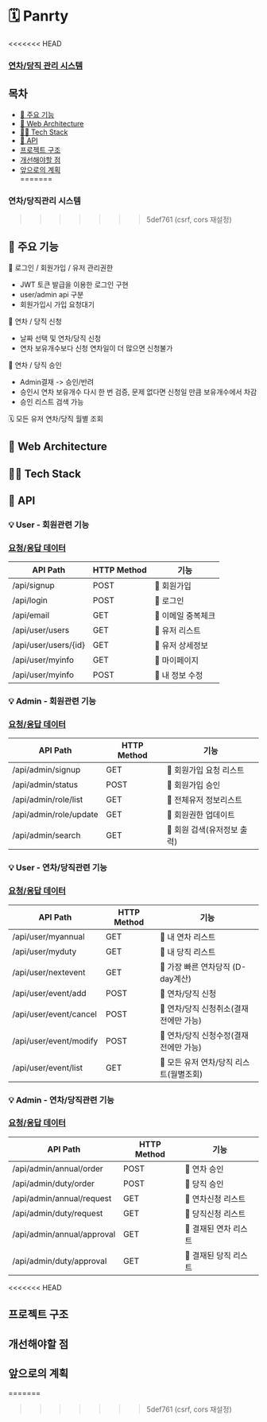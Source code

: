 # 🗓️ Panrty
<<<<<<< HEAD
### [연차/당직 관리 시스템](https://github.com/MiniTeam6/MiniProject_BE)

## 목차
* [🧾 주요 기능](#🧾-주요-기능)<br>
* [🔨 Web Architecture](#🔨-Web-Architecture)<br>
* [🤹‍♂ Tech Stack](#🤹‍♂-Tech-Stack)<br>
* [📜 API](#📜-API)<br>
* [프로젝트 구조](#프로젝트-구조)<br>
* [개선해야할 점](#개선해야할-점)<br>
* [앞으로의 계획](#앞으로의-계획)<br>
=======
### 연차/당직관리 시스템
>>>>>>> 5def761 (csrf, cors 재설정)


## 🧾 주요 기능
🔐  로그인 / 회원가입 / 유저 관리권한
- JWT 토큰 발급을 이용한 로그인 구현
- user/admin api 구분
- 회원가입시 가입 요청대기 

📇 연차 / 당직 신청
- 날짜 선택 및 연차/당직 신청
- 연차 보유개수보다 신청 연차일이 더 많으면 신청불가

📨 연차 / 당직 승인
- Admin결재 -> 승인/반려 
- 승인시 연차 보유개수 다시 한 번 검증, 문제 없다면 신청일 만큼 보유개수에서 차감
- 승인 리스트 검색 가능

🗓️ 모든 유저 연차/당직 월별 조회


## 🔨 Web Architecture
## 🤹‍♂ Tech Stack
## 📜 API
### 💡 User - 회원관련 기능
### [요청/응답 데이터](https://github.com/MiniTeam6/MiniProject_BE/wiki/%F0%9F%91%A9%F0%9F%8F%BB%E2%80%8D%F0%9F%92%BB-%EC%9A%94%EC%B2%AD-%EC%9D%91%EB%8B%B5-%EB%8D%B0%EC%9D%B4%ED%84%B0(%ED%9A%8C%EC%9B%90%EA%B4%80%EB%A0%A8-%EA%B8%B0%EB%8A%A5))
|API Path|HTTP Method|기능|
|------|---|---|
|/api/signup|POST|🌟 회원가입|
|/api/login|POST|🌟 로그인|
|/api/email|GET|🌟 이메일 중복체크|
|/api/user/users|GET|🌟 유저 리스트|
|/api/user/users/{id}|GET|🌟 유저 상세정보|
|/api/user/myinfo|GET|🌟 마이페이지|
|/api/user/myinfo|POST|🌟 내 정보 수정|

### 💡 Admin - 회원관련 기능
### [요청/응답 데이터](https://github.com/MiniTeam6/MiniProject_BE/wiki/%F0%9F%91%A9%F0%9F%8F%BB%E2%80%8D%F0%9F%92%BB-%EC%9A%94%EC%B2%AD-%EC%9D%91%EB%8B%B5%EB%8D%B0%EC%9D%B4%ED%84%B0(%ED%9A%8C%EC%9B%90-%EA%B4%80%EB%A0%A8%EA%B8%B0%EB%8A%A5)ADMIN)
|API Path|HTTP Method|기능|
|------|---|---|
|/api/admin/signup|GET|💖 회원가입 요청 리스트|
|/api/admin/status|POST|💖 회원가입 승인|
|/api/admin/role/list|GET|💖 전체유저 정보리스트|
|/api/admin/role/update|GET|💖 회원권한 업데이트|
|/api/admin/search|GET|💖 회원 검색(유저정보 출력)|

### 💡 User - 연차/당직관련 기능
### [요청/응답 데이터](https://github.com/MiniTeam6/MiniProject_BE/wiki/%F0%9F%91%A9%F0%9F%8F%BB%E2%80%8D%F0%9F%92%BB-%EC%9A%94%EC%B2%AD-%EC%9D%91%EB%8B%B5%EB%8D%B0%EC%9D%B4%ED%84%B0-(%EC%97%B0%EC%B0%A8-%EB%8B%B9%EC%A7%81-%EA%B4%80%EB%A0%A8-%EA%B8%B0%EB%8A%A5))
|API Path|HTTP Method|기능|
|------|---|---|
|/api/user/myannual|GET|🌟 내 연차 리스트|
|/api/user/myduty|GET|🌟 내 당직 리스트|
|/api/user/nextevent|GET|🌟 가장 빠른 연차당직 (D-day계산)|
|/api/user/event/add|POST|🌟 연차/당직 신청|
|/api/user/event/cancel|POST|🌟 연차/당직 신청취소(결재 전에만 가능)|
|/api/user/event/modify|POST|🌟 연차/당직 신청수정(결재 전에만 가능)|
|/api/user/event/list|GET|🌟 모든 유저 연차/당직 리스트(월별조회)|


### 💡 Admin - 연차/당직관련 기능
### [요청/응답 데이터](https://github.com/MiniTeam6/MiniProject_BE/wiki/%F0%9F%91%A9%F0%9F%8F%BB%E2%80%8D%F0%9F%92%BB-%EC%9A%94%EC%B2%AD-%EC%9D%91%EB%8B%B5%EB%8D%B0%EC%9D%B4%ED%84%B0(%EC%97%B0%EC%B0%A8-%EB%8B%B9%EC%A7%81%EA%B4%80%EB%A0%A8%EA%B8%B0%EB%8A%A5)_ADMIN)
|API Path|HTTP Method|기능|
|------|---|---|
|/api/admin/annual/order|POST|💖 연차 승인|
|/api/admin/duty/order|POST|💖 당직 승인|
|/api/admin/annual/request|GET|💖 연차신청 리스트|
|/api/admin/duty/request|GET|💖 당직신청 리스트|
|/api/admin/annual/approval|GET|💖 결재된 연차 리스트|
|/api/admin/duty/approval|GET|💖 결재된 당직 리스트|
<<<<<<< HEAD

## 프로젝트 구조
## 개선해야할 점
## 앞으로의 계획
=======
>>>>>>> 5def761 (csrf, cors 재설정)
